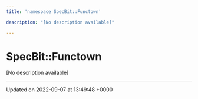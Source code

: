 ```yaml
---
title: 'namespace SpecBit::Functown'

description: "[No description available]"

---
```


# SpecBit::Functown



[No description available]






-------------------------------

Updated on 2022-09-07 at 13:49:48 +0000
